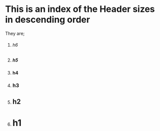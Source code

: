 # This is an index of the Header sizes in descending order

They are;

1. ###### h6
3. ##### h5
4. #### h4 
5. ### h3
6. ## h2
7. # h1
